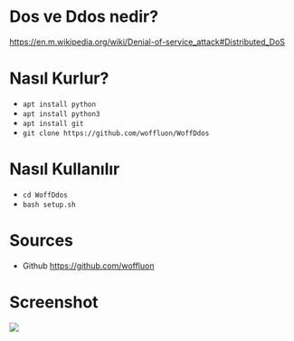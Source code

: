 # Dos ve Ddos nedir?
https://en.m.wikipedia.org/wiki/Denial-of-service_attack#Distributed_DoS

# Nasıl Kurlur?
* ```apt install python```
* ```apt install python3```
* ```apt install git```
* ```git clone https://github.com/woffluon/WoffDdos```

# Nasıl Kullanılır
* ```cd WoffDdos```
* ```bash setup.sh```

# Sources
 * Github https://github.com/woffluon

# Screenshot

![](https://raw.githubusercontent.com/woffluon/WoffDdos/master/Screenshot.jpg)
